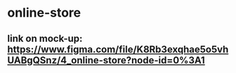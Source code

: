 # online-store
## link on mock-up: https://www.figma.com/file/K8Rb3exqhae5o5vhUABgQSnz/4_online-store?node-id=0%3A1
